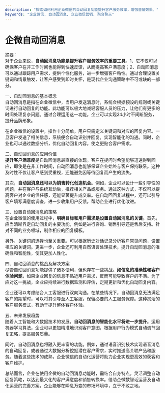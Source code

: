 ```yaml
---
description: "探索如何利用企业微信的自动回复功能提升客户服务效率，增强营销效果。"
keywords: "企业微信, 自动回消息, 企业微信营销, 聚合聊天"
---
```

# 企微自动回消息

摘要：  
对于企业来说，**自动回消息功能是提升客户服务效率的重要工具**。1、它不仅可以确保客户在非工作时间也能得到快速反馈，从而提高客户满意度；2、自动回消息可以通过跟踪用户需求，提供个性化服务，进一步增强客户粘性。通过合理设置关键词和情景触发，让客户感受到即时关怀，是现代企业沟通策略中不可或缺的一部分。

一、自动回消息的基本概念  
自动回消息是指在企业微信中，当用户发送消息时，系统会根据预设的规则或关键词进行自动回复的功能。此功能可以极大地减轻客服人员的压力，让他们有更多的时间处理复杂问题。通过合理运用这一功能，企业可以实现24小时不间断服务，提升品牌形象。

在企业微信的设置中，操作十分简单，用户只需定义关键词和对应的回复内容。一旦客户发送了相关信息，系统便会自动识别并回复，实现智能化的沟通。同时，企业也可以通过数据分析，优化自动回复内容，使之更贴合客户需求。

二、自动回消息的应用价值  
**提升客户满意度**是自动回消息最直接的体现。客户在提问时希望能够迅速得到回应，即使是在非工作时间，自动回消息也能够保证企业始终与客户保持联系。这种及时性不仅让客户感到受重视，还能避免因等待回复而产生的流失。

其次，**自动回消息还可以为销售转化创造机会**。例如，企业可以设计一些引导性的问题，并在客户与系统互动后，推荐相关产品或服务。通过这种方式，不仅可以提高客户对企业的信任感，还能显著提升成交率。在自动回回复过程中，还可以引导客户填写满意度调查，进一步收集用户反馈，帮助企业进行优化改进。

三、设置自动回消息的策略  
在企业微信的使用过程中，**明确目标和用户需求是设置自动回消息的关键**。首先，应当清晰界定自动回复的主要功能，例如是进行咨询、销售引导还是售后支持。针对不同的业务领域，制作相应的回复模板。

另外，关键词的选择也至关重要。可以根据历史对话记录分析客户常见问题，设置相应的关键词。更进一步，企业还可利用自然语言处理技术，提升自动回消息的准确性和智能性，使其更加人性化。

四、自动回消息的挑战及解决方案  
尽管自动回消息功能提供了诸多便利，但也存在一些挑战。**如信息的准确性和客户体验问题**，如果企业回复的信息不贴近用户需求，反而可能导致客户的不满。为了应对这一挑战，企业应持续进行数据监测和评估，定期更新和优化自动回复内容。

企业还可以考虑结合人工客服进行双向沟通。在某些情况下，自动回消息无法满足客户的期望时，可以将其引导至人工客服，保留必要的人工服务保障。这种灵活的客户服务模式，有助于提升整体客户体验。

五、未来发展趋势  
随着人工智能和大数据技术的发展，**自动回消息的智能化水平将进一步提升**。运用机器学习算法，企业可以更加精准地识别客户意图，根据用户行为模式自动调节回复策略，提高服务质量。

同时，自动回消息也将融入更丰富的功能。例如，通过语音识别技术实现语音消息的自动回复，或者通过大数据分析挖掘潜在客户需求，实时推送高关联产品和服务。随着这些技术的成熟，企业微信的自动化运营将助力企业实现更高效的获客和客户维护。 

总结而言，企业在使用企微的自动回消息功能时，需结合自身特点，灵活调整自动回复策略，以达到最大化的客户满意度和销售转换率。借助企微数智话运营及自动化运营的完善方案，企业能够在瞬息万变的市场环境中，立于不败之地。
